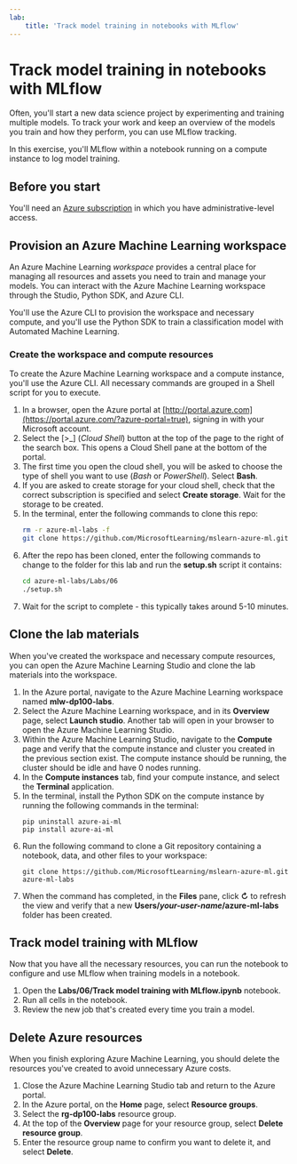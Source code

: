 ```yaml
---
lab:
    title: 'Track model training in notebooks with MLflow'
---
```


# Track model training in notebooks with MLflow

Often, you'll start a new data science project by experimenting and training multiple models. To track your work and keep an overview of the models you train and how they perform, you can use MLflow tracking.

In this exercise, you'll MLflow within a notebook running on a compute instance to log model training.

## Before you start

You'll need an [Azure subscription](https://azure.microsoft.com/free) in which you have administrative-level access.

## Provision an Azure Machine Learning workspace

An Azure Machine Learning *workspace* provides a central place for managing all resources and assets you need to train and manage your models. You can interact with the Azure Machine Learning workspace through the Studio, Python SDK, and Azure CLI. 

You'll use the Azure CLI to provision the workspace and necessary compute, and you'll use the Python SDK to train a classification model with Automated Machine Learning.

### Create the workspace and compute resources

To create the Azure Machine Learning workspace and a compute instance, you'll use the Azure CLI. All necessary commands are grouped in a Shell script for you to execute.
1. In a browser, open the Azure portal at [http://portal.azure.com](https://portal.azure.com/?azure-portal=true), signing in with your Microsoft account.
1. Select the \[>_] (*Cloud Shell*) button at the top of the page to the right of the search box. This opens a Cloud Shell pane at the bottom of the portal.
1. The first time you open the cloud shell, you will be asked to choose the type of shell you want to use (*Bash* or *PowerShell*). Select **Bash**.
1. If you are asked to create storage for your cloud shell, check that the correct subscription is specified and select **Create storage**. Wait for the storage to be created.
1. In the terminal, enter the following commands to clone this repo:
    ```bash
    rm -r azure-ml-labs -f
    git clone https://github.com/MicrosoftLearning/mslearn-azure-ml.git azure-ml-labs
    ```
1. After the repo has been cloned, enter the following commands to change to the folder for this lab and run the **setup.sh** script it contains:
    ```bash
    cd azure-ml-labs/Labs/06
    ./setup.sh
    ```
1. Wait for the script to complete - this typically takes around 5-10 minutes. 

## Clone the lab materials

When you've created the workspace and necessary compute resources, you can open the Azure Machine Learning Studio and clone the lab materials into the workspace. 

1. In the Azure portal, navigate to the Azure Machine Learning workspace named **mlw-dp100-labs**.
1. Select the Azure Machine Learning workspace, and in its **Overview** page, select **Launch studio**. Another tab will open in your browser to open the Azure Machine Learning Studio.
1. Within the Azure Machine Learning Studio, navigate to the **Compute** page and verify that the compute instance and cluster you created in the previous section exist. The compute instance should be running, the cluster should be idle and have 0 nodes running.
1. In the **Compute instances** tab, find your compute instance, and select the **Terminal** application.
1. In the terminal, install the Python SDK on the compute instance by running the following commands in the terminal:
    ```
    pip uninstall azure-ai-ml
    pip install azure-ai-ml
    ```
1. Run the following command to clone a Git repository containing a notebook, data, and other files to your workspace:
    ```
    git clone https://github.com/MicrosoftLearning/mslearn-azure-ml.git azure-ml-labs
    ``` 
1. When the command has completed, in the **Files** pane, click **&#8635;** to refresh the view and verify that a new **Users/*your-user-name*/azure-ml-labs** folder has been created. 

## Track model training with MLflow

Now that you have all the necessary resources, you can run the notebook to configure and use MLflow when training models in a notebook.

1. Open the **Labs/06/Track model training with MLflow.ipynb** notebook.
1. Run all cells in the notebook. 
1. Review the new job that's created every time you train a model.

## Delete Azure resources

When you finish exploring Azure Machine Learning, you should delete the resources you've created to avoid unnecessary Azure costs.

1. Close the Azure Machine Learning Studio tab and return to the Azure portal.
1. In the Azure portal, on the **Home** page, select **Resource groups**.
1. Select the **rg-dp100-labs** resource group.
1. At the top of the **Overview** page for your resource group, select **Delete resource group**. 
1. Enter the resource group name to confirm you want to delete it, and select **Delete**.